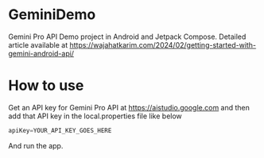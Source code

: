 # GeminiDemo
Gemini Pro API Demo project in Android and Jetpack Compose. Detailed article available at https://wajahatkarim.com/2024/02/getting-started-with-gemini-android-api/

# How to use

Get an API key for Gemini Pro API at https://aistudio.google.com and then add that API key in the local.properties file like below

```groovy
apiKey=YOUR_API_KEY_GOES_HERE
```

And run the app. 
